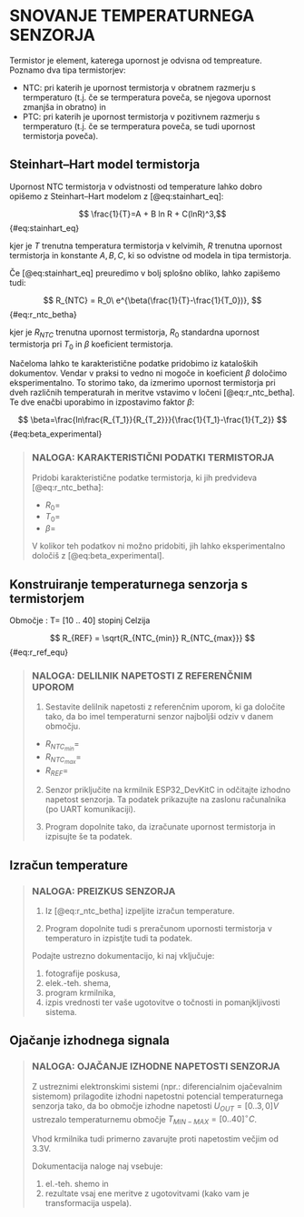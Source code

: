 # SNOVANJE TEMPERATURNEGA SENZORJA 

Termistor je element, katerega upornost je odvisna od tempreature. Poznamo
dva tipa termistorjev:

- NTC: pri katerih je upornost termistorja v obratnem razmerju s termperaturo
    (t.j. če se termperatura poveča, se njegova upornost zmanjša in obratno) in
- PTC: pri katerih je upornost termistorja v pozitivnem razmerju s termperaturo
    (t.j. če se termperatura poveča, se tudi upornost termistorja poveča).

## Steinhart–Hart model termistorja

Upornost NTC termistorja v odvistnosti od temperature lahko dobro opišemo z
Steinhart–Hart modelom z [@eq:stainhart_eq]:

$$ \frac{1}{T}=A + B ln R + C(lnR)^3,$${#eq:stainhart_eq}

kjer je $T$ trenutna temperatura termistorja v kelvimih, $R$ trenutna upornost
termistorja in konstante $A, B, C$, ki so odvistne od modela in tipa termistorja.

Če [@eq:stainhart_eq] preuredimo v bolj splošno obliko, lahko zapišemo tudi:

$$ R_{NTC} = R_0\ e^{\beta(\frac{1}{T}-\frac{1}{T_0})}, $${#eq:r_ntc_betha}

kjer je $R_{NTC}$ trenutna upornost termistorja, $R_0$ standardna upornost termistorja
pri $T_0$ in $\beta$ koeficient termistorja.

Načeloma lahko te karakteristične podatke pridobimo iz kataloških dokumentov.
Vendar v praksi to vedno ni mogoče in koeficient $\beta$ določimo eksperimentalno.
To storimo tako, da izmerimo upornost termistorja pri dveh različnih temperaturah in
meritve vstavimo v ločeni [@eq:r_ntc_betha]. Te dve enačbi uporabimo in izpostavimo
faktor $\beta$:

$$ \beta=\frac{ln\frac{R_{T_1}}{R_{T_2}}}{\frac{1}{T_1}-\frac{1}{T_2}} $${#eq:beta_experimental}

> ### NALOGA: KARAKTERISTIČNI PODATKI TERMISTORJA
>
> Pridobi karakteristične podatke termistorja, ki jih predvideva [@eq:r_ntc_betha]:
>
> - $R_0$=
> - $T_0$=
> - $\beta$=
>
> V kolikor teh podatkov ni možno pridobiti, jih lahko eksperimentalno določiš
> z [@eq:beta_experimental].
> 
>
>
> 

## Konstruiranje temperaturnega senzorja s termistorjem

Območje : T= [10 .. 40] stopinj Celzija

$$ R_{REF} = \sqrt{R_{NTC_{min}} R_{NTC_{max}}} $${#eq:r_ref_equ}

> ### NALOGA: DELILNIK NAPETOSTI Z REFERENČNIM UPOROM
>
> 1. Sestavite delilnik napetosti z referenčnim uporom, ki ga določite tako, da bo
> imel temperaturni senzor najboljši odziv v danem območju.
>
> - $R_{NTC_{min}}=$
> - $R_{NTC_{max}}=$
> - $R_{REF}=$
>
> 2. Senzor priključite na krmilnik ESP32_DevKitC in odčitajte izhodno napetost
> senzorja. Ta podatek prikazujte na zaslonu računalnika (po UART komunikaciji).
>
> 3. Program dopolnite tako, da izračunate upornost termistorja in izpisujte še 
> ta podatek.
>

## Izračun temperature

<!--
https://circuitdigest.com/microcontroller-projects/interfacing-Thermistor-with-arduino
-->

> ### NALOGA: PREIZKUS SENZORJA  
>  
> 1. Iz [@eq:r_ntc_betha] izpeljite izračun temperature.
>
> 2. Program dopolnite tudi s preračunom upornosti termistorja v temperaturo in
> izpistjte tudi ta podatek.
>  
> Podajte ustrezno dokumentacijo, ki naj vključuje:
>
>   1. fotografije poskusa,
>   2. elek.-teh. shema,
>   3. program krmilnika,
>   4. izpis vrednosti ter vaše ugotovitve o točnosti in pomanjkljivosti sistema.
>

## Ojačanje izhodnega signala


> ### NALOGA: OJAČANJE IZHODNE NAPETOSTI SENZORJA
>  
>  Z ustreznimi elektronskimi sistemi (npr.: diferencialnim ojačevalnim sistemom)
>  prilagodite izhodni napetostni potencial temperaturnega senzorja tako,
>  da bo območje izhodne napetosti $U_{OUT}=[0 .. 3,0]V$ ustrezalo temperaturnemu
>  območje $T_{MIN-MAX}=[0 .. 40]^\circ C$.
>  
> Vhod krmilnika tudi primerno zavarujte proti napetostim večjim od 3.3V.
>  
>  Dokumentacija naloge naj vsebuje:
>
>  1. el.-teh. shemo in
>  2. rezultate vsaj ene meritve z ugotovitvami (kako vam je transformacija uspela).

